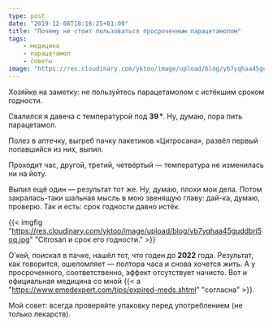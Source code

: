 ```yaml
---
type: post
date: "2019-12-08T18:16:25+01:00"
title: "Почему не стоит пользоваться просроченным парацетамолом"
tags:
    - медицина
    - парацетамол
    - советы
image: "https://res.cloudinary.com/yktoo/image/upload/blog/yb7yqhaa45guddbri5oq.jpg"
---
```


Хозяйке на заметку: не пользуйтесь парацетамолом с истёкшим сроком годности.

Свалился я давеча с температурой под **39 °**. Ну, думаю, пора пить парацетамол.

<!--more-->

Полез в аптечку, выгреб пачку пакетиков «Цитросана», развёл первый попавшийся из них, выпил.

Проходит час, другой, третий, четвёртый — температура не изменилась ни на йоту.

Выпил ещё один — результат тот же. Ну, думаю, плохи мои дела. Потом закралась-таки шальная мысль в мою звенящую главу: дай-ка, думаю, проверю. Так и есть: срок годности давно истёк.

{{< imgfig "https://res.cloudinary.com/yktoo/image/upload/blog/yb7yqhaa45guddbri5oq.jpg" "Citrosan и срок его годности." >}}

О'кей, поискал в пачке, нашёл тот, что годен до **2022** года. Результат, как говорится, ошеломляет — полтора часа и снова хочется жить. А у просроченного, соответственно, эффект отсутствует начисто. Вот и официальная медицина со мной {{< a "https://www.emedexpert.com/tips/expired-meds.shtml" "согласна" >}}.

Мой совет: всегда проверяйте упаковку перед употреблением (не только лекарств).